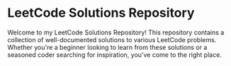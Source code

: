 # **LeetCode Solutions Repository**
Welcome to my LeetCode Solutions Repository! This repository contains a collection of well-documented solutions to various LeetCode problems. Whether you're a beginner looking to learn from these solutions or a seasoned coder searching for inspiration, you've come to the right place.
